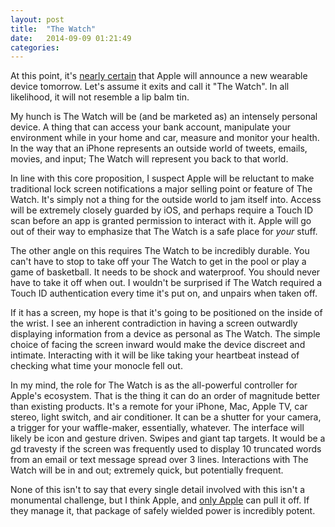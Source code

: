 ```yaml
---
layout: post
title:  "The Watch"
date:   2014-09-09 01:21:49
categories:
---
```


At this point, it's [nearly certain][GruberPrelude] that Apple will announce a new wearable device tomorrow. Let's assume it exits and call it "The Watch". In all likelihood, it will not resemble a lip balm tin.

My hunch is The Watch will be (and be marketed as) an intensely personal device. A thing that can access your bank account, manipulate your environment while in your home and car, measure and monitor your health. In the way that an iPhone represents an outside world of tweets, emails, movies, and input; The Watch will represent you back to that world.

In line with this core proposition, I suspect Apple will be reluctant to make traditional lock screen notifications a major selling point or feature of The Watch. It's simply not a thing for the outside world to jam itself into. Access will be extremely closely guarded by iOS, and perhaps require a Touch ID scan before an app is granted permission to interact with it. Apple will go out of their way to emphasize that The Watch is a safe place for _your_ stuff. 

The other angle on this requires The Watch to be incredibly durable. You can't have to stop to take off your The Watch to get in the pool or play a game of basketball. It needs to be shock and waterproof. You should never have to take it off when out. I wouldn't be surprised if The Watch required a Touch ID authentication every time it's put on, and unpairs when taken off.

If it has a screen, my hope is that it's going to be positioned on the inside of the wrist. I see an inherent contradiction in having a screen outwardly displaying information from a device as personal as The Watch. The simple choice of facing the screen inward would make the device discreet and intimate. Interacting with it will be like taking your heartbeat instead of checking what time your monocle fell out.

In my mind, the role for The Watch is as the all-powerful controller for Apple's ecosystem. That is the thing it can do an order of magnitude better than existing products. It's a remote for your iPhone, Mac, Apple TV, car stereo, light switch, and air conditioner. It can be a shutter for your camera, a trigger for your waffle-maker, essentially, whatever. The interface will likely be icon and gesture driven. Swipes and giant tap targets. It would be a gd travesty if the screen was frequently used to display 10 truncated words from an email or text message spread over 3 lines. Interactions with The Watch will be in and out; extremely quick, but potentially frequent.

None of this isn't to say that every single detail involved with this isn't a monumental challenge, but I think Apple, and [only Apple][OnlyApple] can pull it off. If they manage it, that package of safely wielded power is incredibly potent.

[GruberPrelude]: http://daringfireball.net/2014/09/prelude
[OnlyApple]: http://daringfireball.net/2014/06/only_apple

